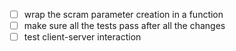 - [ ] wrap the scram parameter creation in a function
- [ ] make sure all the tests pass after all the changes
- [ ] test client-server interaction